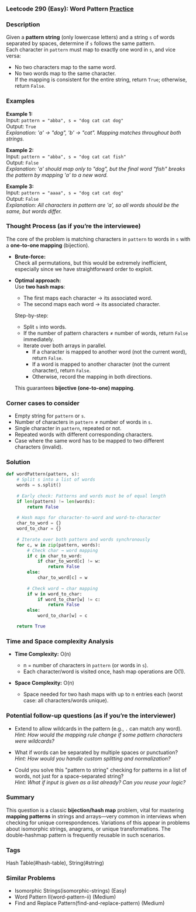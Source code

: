 ### Leetcode 290 (Easy): Word Pattern [Practice](https://leetcode.com/problems/word-pattern)

### Description  
Given a **pattern string** (only lowercase letters) and a string `s` of words separated by spaces, determine if `s` follows the same pattern.  
Each character in `pattern` must map to exactly one word in `s`, and vice versa:  
- No two characters map to the same word.  
- No two words map to the same character.  
If the mapping is consistent for the entire string, return `True`; otherwise, return `False`.

### Examples  

**Example 1:**  
Input: `pattern = "abba", s = "dog cat cat dog"`  
Output: `True`  
*Explanation: 'a' → "dog", 'b' → "cat". Mapping matches throughout both strings.*

**Example 2:**  
Input: `pattern = "abba", s = "dog cat cat fish"`  
Output: `False`  
*Explanation: 'a' should map only to "dog", but the final word "fish" breaks the pattern by mapping 'a' to a new word.*

**Example 3:**  
Input: `pattern = "aaaa", s = "dog cat cat dog"`  
Output: `False`  
*Explanation: All characters in pattern are 'a', so all words should be the same, but words differ.*

### Thought Process (as if you’re the interviewee)  

The core of the problem is matching characters in `pattern` to words in `s` with a **one-to-one mapping** (bijection).

- **Brute-force:**  
  Check all permutations, but this would be extremely inefficient, especially since we have straightforward order to exploit.

- **Optimal approach:**  
  Use **two hash maps**:
  - The first maps each character → its associated word.
  - The second maps each word → its associated character.

  Step-by-step:
  - Split `s` into words.
  - If the number of pattern characters ≠ number of words, return `False` immediately.
  - Iterate over both arrays in parallel.  
    - If a character is mapped to another word (not the current word), return `False`.
    - If a word is mapped to another character (not the current character), return `False`.
    - Otherwise, record the mapping in both directions.

  This guarantees **bijective (one-to-one) mapping**.

### Corner cases to consider  
- Empty string for `pattern` or `s`.
- Number of characters in `pattern` ≠ number of words in `s`.
- Single character in `pattern`, repeated or not.
- Repeated words with different corresponding characters.
- Case where the same word has to be mapped to two different characters (invalid).

### Solution

```python
def wordPattern(pattern, s):
    # Split s into a list of words
    words = s.split()
    
    # Early check: Patterns and words must be of equal length
    if len(pattern) != len(words):
        return False
    
    # Hash maps for character-to-word and word-to-character
    char_to_word = {}
    word_to_char = {}
    
    # Iterate over both pattern and words synchronously
    for c, w in zip(pattern, words):
        # Check char → word mapping
        if c in char_to_word:
            if char_to_word[c] != w:
                return False
        else:
            char_to_word[c] = w
        
        # Check word → char mapping
        if w in word_to_char:
            if word_to_char[w] != c:
                return False
        else:
            word_to_char[w] = c

    return True
```

### Time and Space complexity Analysis  

- **Time Complexity:** O(n)  
  - n = number of characters in `pattern` (or words in `s`).  
  - Each character/word is visited once, hash map operations are O(1).

- **Space Complexity:** O(n)  
  - Space needed for two hash maps with up to n entries each (worst case: all characters/words unique).

### Potential follow-up questions (as if you’re the interviewer)  

- Extend to allow wildcards in the pattern (e.g., `.` can match any word).  
  *Hint: How would the mapping rule change if some pattern characters were wildcards?*

- What if words can be separated by multiple spaces or punctuation?  
  *Hint: How would you handle custom splitting and normalization?*

- Could you solve this "pattern to string" checking for patterns in a list of words, not just for a space-separated string?  
  *Hint: What if input is given as a list already? Can you reuse your logic?*

### Summary
This question is a classic **bijection/hash map** problem, vital for mastering **mapping patterns** in strings and arrays—very common in interviews when checking for unique correspondences. Variations of this appear in problems about isomorphic strings, anagrams, or unique transformations. The double-hashmap pattern is frequently reusable in such scenarios.

### Tags
Hash Table(#hash-table), String(#string)

### Similar Problems
- Isomorphic Strings(isomorphic-strings) (Easy)
- Word Pattern II(word-pattern-ii) (Medium)
- Find and Replace Pattern(find-and-replace-pattern) (Medium)